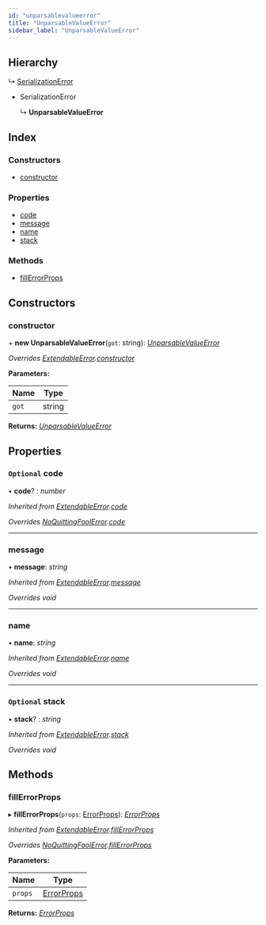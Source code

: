 ```yaml
---
id: "unparsablevalueerror"
title: "UnparsableValueError"
sidebar_label: "UnparsableValueError"
---
```


## Hierarchy

  ↳ [SerializationError](serializationerror.md)

* SerializationError

  ↳ **UnparsableValueError**

## Index

### Constructors

* [constructor](unparsablevalueerror.md#constructor)

### Properties

* [code](unparsablevalueerror.md#optional-code)
* [message](unparsablevalueerror.md#message)
* [name](unparsablevalueerror.md#name)
* [stack](unparsablevalueerror.md#optional-stack)

### Methods

* [fillErrorProps](unparsablevalueerror.md#fillerrorprops)

## Constructors

###  constructor

\+ **new UnparsableValueError**(`got`: string): *[UnparsableValueError](unparsablevalueerror.md)*

*Overrides [ExtendableError](extendableerror.md).[constructor](extendableerror.md#constructor)*

**Parameters:**

Name | Type |
------ | ------ |
`got` | string |

**Returns:** *[UnparsableValueError](unparsablevalueerror.md)*

## Properties

### `Optional` code

• **code**? : *number*

*Inherited from [ExtendableError](extendableerror.md).[code](extendableerror.md#optional-code)*

*Overrides [NoQuittingFoolError](noquittingfoolerror.md).[code](noquittingfoolerror.md#optional-code)*

___

###  message

• **message**: *string*

*Inherited from [ExtendableError](extendableerror.md).[message](extendableerror.md#message)*

*Overrides void*

___

###  name

• **name**: *string*

*Inherited from [ExtendableError](extendableerror.md).[name](extendableerror.md#name)*

*Overrides void*

___

### `Optional` stack

• **stack**? : *string*

*Inherited from [ExtendableError](extendableerror.md).[stack](extendableerror.md#optional-stack)*

*Overrides void*

## Methods

###  fillErrorProps

▸ **fillErrorProps**(`props`: [ErrorProps](../modules/types.md#errorprops)): *[ErrorProps](../modules/types.md#errorprops)*

*Inherited from [ExtendableError](extendableerror.md).[fillErrorProps](extendableerror.md#fillerrorprops)*

*Overrides [NoQuittingFoolError](noquittingfoolerror.md).[fillErrorProps](noquittingfoolerror.md#fillerrorprops)*

**Parameters:**

Name | Type |
------ | ------ |
`props` | [ErrorProps](../modules/types.md#errorprops) |

**Returns:** *[ErrorProps](../modules/types.md#errorprops)*
